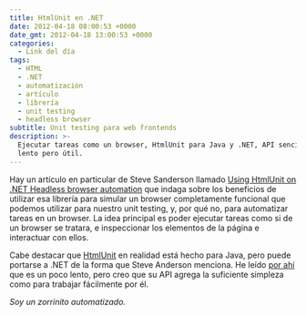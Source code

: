 ```yaml
---
title: HtmlUnit en .NET
date: 2012-04-18 08:00:53 +0000
date_gmt: 2012-04-18 13:00:53 +0000
categories:
  - Link del día
tags:
  - HTML
  - .NET
  - automatización
  - artículo
  - librería
  - unit testing
  - headless browser
subtitle: Unit testing para web frontends
description: >-
  Ejecutar tareas como un browser, HtmlUnit para Java y .NET, API sencilla,
  lento pero útil.
---
```



Hay un artículo en particular de Steve Sanderson llamado [Using HtmlUnit on .NET Headless browser automation](http://blog.stevensanderson.com/2010/03/30/using-htmlunit-on-net-for-headless-browser-automation/) que indaga sobre los beneficios de utilizar esa librería para simular un browser completamente funcional que podemos utilizar para nuestro unit testing, y, por qué no, para automatizar tareas en un browser. La idea principal es poder ejecutar tareas como si de un browser se tratara, e inspeccionar los elementos de la página e interactuar con ellos.

Cabe destacar que [HtmlUnit](http://htmlunit.sourceforge.net/) en realidad está hecho para Java, pero puede portarse a .NET de la forma que Steve Anderson menciona. He leído [por ahí](http://stackoverflow.com/a/3280679/147507) que es un poco lento, pero creo que su API agrega la suficiente simpleza como para trabajar fácilmente por él.

_Soy un zorrinito automatizado._
